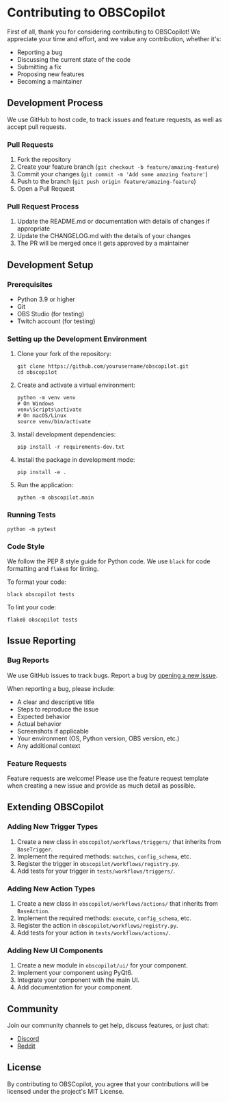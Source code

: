 # Contributing to OBSCopilot

First of all, thank you for considering contributing to OBSCopilot! We appreciate your time and effort, and we value any contribution, whether it's:

- Reporting a bug
- Discussing the current state of the code
- Submitting a fix
- Proposing new features
- Becoming a maintainer

## Development Process

We use GitHub to host code, to track issues and feature requests, as well as accept pull requests.

### Pull Requests

1. Fork the repository
2. Create your feature branch (`git checkout -b feature/amazing-feature`)
3. Commit your changes (`git commit -m 'Add some amazing feature'`)
4. Push to the branch (`git push origin feature/amazing-feature`)
5. Open a Pull Request

### Pull Request Process

1. Update the README.md or documentation with details of changes if appropriate
2. Update the CHANGELOG.md with the details of your changes
3. The PR will be merged once it gets approved by a maintainer

## Development Setup

### Prerequisites

- Python 3.9 or higher
- Git
- OBS Studio (for testing)
- Twitch account (for testing)

### Setting up the Development Environment

1. Clone your fork of the repository:
   ```
   git clone https://github.com/yourusername/obscopilot.git
   cd obscopilot
   ```

2. Create and activate a virtual environment:
   ```
   python -m venv venv
   # On Windows
   venv\Scripts\activate
   # On macOS/Linux
   source venv/bin/activate
   ```

3. Install development dependencies:
   ```
   pip install -r requirements-dev.txt
   ```

4. Install the package in development mode:
   ```
   pip install -e .
   ```

5. Run the application:
   ```
   python -m obscopilot.main
   ```

### Running Tests

```
python -m pytest
```

### Code Style

We follow the PEP 8 style guide for Python code. We use `black` for code formatting and `flake8` for linting.

To format your code:
```
black obscopilot tests
```

To lint your code:
```
flake8 obscopilot tests
```

## Issue Reporting

### Bug Reports

We use GitHub issues to track bugs. Report a bug by [opening a new issue](https://github.com/yourusername/obscopilot/issues/new).

When reporting a bug, please include:

- A clear and descriptive title
- Steps to reproduce the issue
- Expected behavior
- Actual behavior
- Screenshots if applicable
- Your environment (OS, Python version, OBS version, etc.)
- Any additional context

### Feature Requests

Feature requests are welcome! Please use the feature request template when creating a new issue and provide as much detail as possible.

## Extending OBSCopilot

### Adding New Trigger Types

1. Create a new class in `obscopilot/workflows/triggers/` that inherits from `BaseTrigger`.
2. Implement the required methods: `matches`, `config_schema`, etc.
3. Register the trigger in `obscopilot/workflows/registry.py`.
4. Add tests for your trigger in `tests/workflows/triggers/`.

### Adding New Action Types

1. Create a new class in `obscopilot/workflows/actions/` that inherits from `BaseAction`.
2. Implement the required methods: `execute`, `config_schema`, etc.
3. Register the action in `obscopilot/workflows/registry.py`.
4. Add tests for your action in `tests/workflows/actions/`.

### Adding New UI Components

1. Create a new module in `obscopilot/ui/` for your component.
2. Implement your component using PyQt6.
3. Integrate your component with the main UI.
4. Add documentation for your component.

## Community

Join our community channels to get help, discuss features, or just chat:

- [Discord](https://discord.gg/obscopilot)
- [Reddit](https://reddit.com/r/obscopilot)

## License

By contributing to OBSCopilot, you agree that your contributions will be licensed under the project's MIT License. 